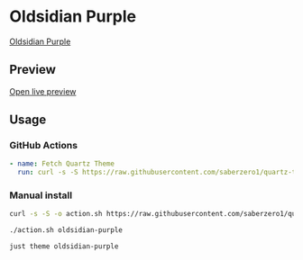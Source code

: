 # Oldsidian Purple

[Oldsidian Purple](https://github.com/ltctceplrm)

## Preview

[Open live preview](https://quartz-themes.github.io/oldsidian-purple/)

## Usage

### GitHub Actions

```yaml
- name: Fetch Quartz Theme
  run: curl -s -S https://raw.githubusercontent.com/saberzero1/quartz-themes/master/action.sh | bash -s -- oldsidian-purple
```

### Manual install

```bash
curl -s -S -o action.sh https://raw.githubusercontent.com/saberzero1/quartz-themes/master/action.sh

./action.sh oldsidian-purple
```

```bash
just theme oldsidian-purple
```
